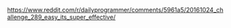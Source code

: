 https://www.reddit.com/r/dailyprogrammer/comments/5961a5/20161024_challenge_289_easy_its_super_effective/
